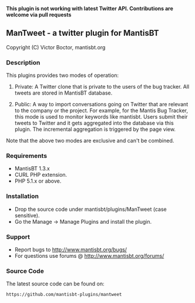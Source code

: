 **This plugin is not working with latest Twitter API.  Contributions are welcome via pull requests**

## ManTweet - a twitter plugin for MantisBT

Copyright (C) Victor Boctor, mantisbt.org

### Description

This plugins provides two modes of operation:

1. Private: A Twitter clone that is private to the users of the bug tracker.  All tweets are stored in MantisBT database.

2. Public: A way to import conversations going on Twitter that are relevant to the company or the project.  For example,
for the Mantis Bug Tracker, this mode is used to monitor keywords like mantisbt.  Users submit their tweets to Twitter
and it gets aggregated into the database via this plugin.  The incremental aggregation is triggered by the page view.

Note that the above two modes are exclusive and can't be combined.

### Requirements

- MantisBT 1.3.x
- CURL PHP extension.
- PHP 5.1.x or above.

### Installation

- Drop the source code under mantisbt/plugins/ManTweet (case sensitive).
- Go the Manage -> Manage Plugins and install the plugin.

### Support

- Report bugs to http://www.mantisbt.org/bugs/
- For questions use forums @ http://www.mantisbt.org/forums/

### Source Code

The latest source code can be found on:

    https://github.com/mantisbt-plugins/mantweet

